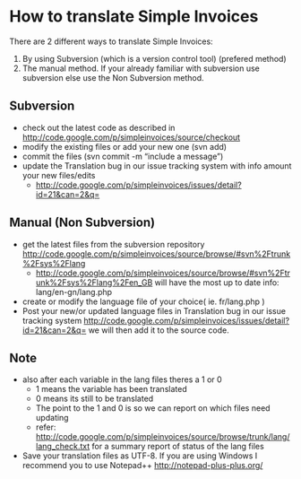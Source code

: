 # How to translate Simple Invoices #

There are 2 different ways to translate Simple Invoices:

  1. By using Subversion (which is a version control tool) (prefered method)
  1. The manual method.
If your already familiar with subversion use subversion else use the Non Subversion method.

## Subversion ##

  * check out the latest code as described in http://code.google.com/p/simpleinvoices/source/checkout
  * modify the existing files or add your new one (svn add)
  * commit the files (svn commit -m “include a message”)
  * update the Translation bug in our issue tracking system with info amount your new files/edits
    * http://code.google.com/p/simpleinvoices/issues/detail?id=21&can=2&q=

## Manual (Non Subversion) ##

  * get the latest files from the subversion repository http://code.google.com/p/simpleinvoices/source/browse/#svn%2Ftrunk%2Fsys%2Flang
    * http://code.google.com/p/simpleinvoices/source/browse/#svn%2Ftrunk%2Fsys%2Flang%2Fen_GB will have the most up to date info: lang/en-gn/lang.php
  * create or modify the language file of your choice( ie. fr/lang.php )
  * Post your new/or updated language files in Translation bug in our issue tracking system http://code.google.com/p/simpleinvoices/issues/detail?id=21&can=2&q= we will then add it to the source code.

## Note ##

  * also after each variable in the lang files theres a 1 or 0
    * 1 means the variable has been translated
    * 0 means its still to be translated
    * The point to the 1 and 0 is so we can report on which files need updating
    * refer: http://code.google.com/p/simpleinvoices/source/browse/trunk/lang/lang_check.txt for a summary report of status of the lang files
  * Save your translation files as UTF-8. If you are using Windows I recommend you to use Notepad++ http://notepad-plus-plus.org/
